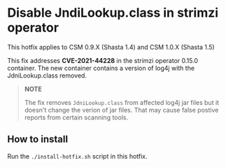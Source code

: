 # Disable JndiLookup.class in strimzi operator

This hotfix applies to CSM 0.9.X (Shasta 1.4) and CSM 1.0.X (Shasta 1.5)

This fix addresses **CVE-2021-44228** in the strimzi operator 0.15.0 container. The new container contains a version of log4j with the JdniLookup.class removed.

>**NOTE**
>
> The fix removes `JdniLookup.class` from affected log4j jar files but it doesn't change the verion of jar files. That may cause false postive reports from certain scanning tools.

## How to install

Run the `./install-hotfix.sh` script in this hotfix.
